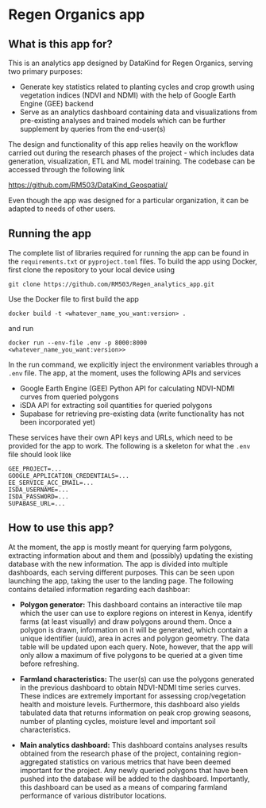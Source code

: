 # Regen Organics app
## What is this app for?
This is an analytics app designed by DataKind for Regen Organics, serving two primary purposes:

* Generate key statistics related to planting cycles and crop growth using vegetation indices (NDVI and NDMI) with the help of Google Earth Engine (GEE) backend
* Serve as an analytics dashboard containing data and visualizations from pre-existing analyses and trained models which can be further supplement by queries from the end-user(s)

The design and functionality of this app relies heavily on the workflow carried out during the research phases of the project - which includes data generation, visualization, ETL and ML model training. The codebase can be accessed through the following link

https://github.com/RM503/DataKind_Geospatial/

Even though the app was designed for a particular organization, it can be adapted to needs of other users.

## Running the app

The complete list of libraries required for running the app can be found in the `requirements.txt` or `pyproject.toml` files. To build the app using Docker, first clone the repository to your local device using

```
git clone https://github.com/RM503/Regen_analytics_app.git
```

Use the Docker file to first build the app

```
docker build -t <whatever_name_you_want:version> .
```
and run

```
docker run --env-file .env -p 8000:8000 <whatever_name_you_want:version>>
```
In the run command, we explicitly inject the environment variables through a `.env` file. The app, at the moment, uses the following APIs and services

* Google Earth Engine (GEE) Python API for calculating NDVI-NDMI curves from queried polygons
* iSDA API for extracting soil quantities for queried polygons
* Supabase for retrieving pre-existing data (write functionality has not been incorporated yet)

These services have their own API keys and URLs, which need to be provided for the app to work. The following is a skeleton for what the `.env` file should look like

```
GEE_PROJECT=... 
GOOGLE_APPLICATION_CREDENTIALS=...
EE_SERVICE_ACC_EMAIL=...
ISDA_USERNAME=...
ISDA_PASSWORD=...
SUPABASE_URL=...
```

## How to use this app?

At the moment, the app is mostly meant for querying farm polygons, extracting information about and them and (possibly) updating the existing database with the new information. The app is divided into multiple dashboards, each serving different purposes. This can be seen upon launching the app, taking the user to the landing page. The following contains detailed information regarding each dashboar:

* **Polygon generator:** This dashboard contains an interactive tile map which the user can use to explore regions on interest in Kenya, identify farms (at least visually) and draw polygons around them. Once a polygon is drawn, information on it will be generated, which contain a unique identifier (uuid), area in acres and polygon geometry. The data table will be updated upon each query. Note, however, that the app will only allow a maximum of five polygons to be queried at a given time before refreshing.

* **Farmland characteristics:** The user(s) can use the polygons generated in the previous dashboard to obtain NDVI-NDMI time series curves. These indices are extremely important for assessing crop/vegetation health and moisture levels. Furthermore, this dashboard also yields tabulated data that returns information on peak crop growing seasons, number of planting cycles, moisture level and important soil characteristics.

* **Main analytics dashboard:** This dashboard contains analyses results obtained from the research phase of the project, containing region-aggregated statistics on various metrics that have been deemed important for the project. Any newly queried polygons that have been pushed into the database will be added to the dashboard. Importantly, this dashboard can be used as a means of comparing farmland performance of various distributor locations.